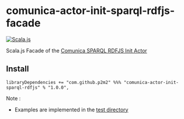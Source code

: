 # comunica-actor-init-sparql-rdfjs-facade
[![Scala.js](https://www.scala-js.org/assets/badges/scalajs-1.5.0.svg)](https://www.scala-js.org)

Scala.js Facade of the [Comunica SPARQL RDFJS Init Actor](https://github.com/comunica/comunica/tree/master/packages/actor-init-sparql-rdfjs)

## Install

```
libraryDependencies += "com.github.p2m2" %%% "comunica-actor-init-sparql-rdfjs" % "1.0.0",
```


Note :
- Examples are implemented in the [test directory](./src/test)

